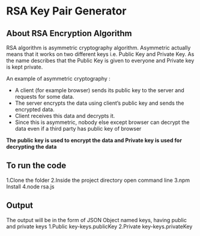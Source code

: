 # RSA Key Pair Generator

## About RSA Encryption Algorithm
RSA algorithm is asymmetric cryptography algorithm.
Asymmetric actually means that it works on two different keys i.e. Public Key and Private Key. As the name describes that the Public Key is given to everyone and Private key is kept private.

An example of asymmetric cryptography :

- A client (for example browser) sends its public key to the server and requests for some data.
- The server encrypts the data using client’s public key and sends the encrypted data.
- Client receives this data and decrypts it.
- Since this is asymmetric, nobody else except browser can decrypt the data even if a third party has public key of browser

**The public key is used to encrypt the data and Private key is used for decrypting the data**

## To run the code
1.Clone the folder
2.Inside the project directory open command line
3.npm Install
4.node rsa.js

## Output
The output will be in the form of JSON Object named keys, having public and private keys
1.Public key-keys.publicKey
2.Private key-keys.privateKey
